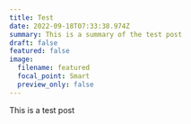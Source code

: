 ```yaml
---
title: Test
date: 2022-09-18T07:33:38.974Z
summary: This is a summary of the test post
draft: false
featured: false
image:
  filename: featured
  focal_point: Smart
  preview_only: false
---
```

This is a test post